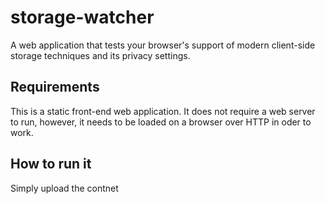 # storage-watcher
A web application that tests your browser's support of modern client-side storage techniques and its privacy settings.

## Requirements
This is a static front-end web application. It does not require a web server to run, however, it needs to be loaded on a browser over HTTP in oder to work.

## How to run it
Simply upload the contnet 
